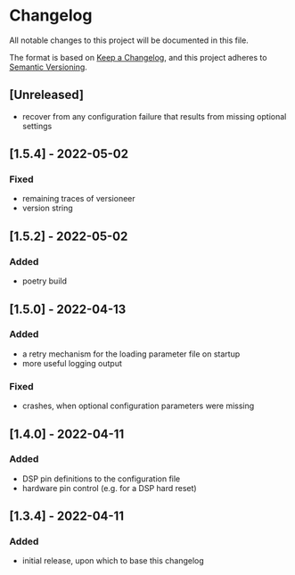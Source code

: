 # Changelog
All notable changes to this project will be documented in this file.

The format is based on [Keep a Changelog](https://keepachangelog.com/en/1.0.0/),
and this project adheres to [Semantic Versioning](https://semver.org/spec/v2.0.0.html).

## [Unreleased]
- recover from any configuration failure that results from missing optional settings

## [1.5.4] - 2022-05-02
### Fixed
- remaining traces of versioneer
- version string
## [1.5.2] - 2022-05-02
### Added
- poetry build
## [1.5.0] - 2022-04-13
### Added
- a retry mechanism for the loading parameter file on startup
- more useful logging output
### Fixed
- crashes, when optional configuration parameters were missing
## [1.4.0] - 2022-04-11
### Added
- DSP pin definitions to the configuration file
- hardware pin control (e.g. for a DSP hard reset)
## [1.3.4] - 2022-04-11
### Added
- initial release, upon which to base this changelog
